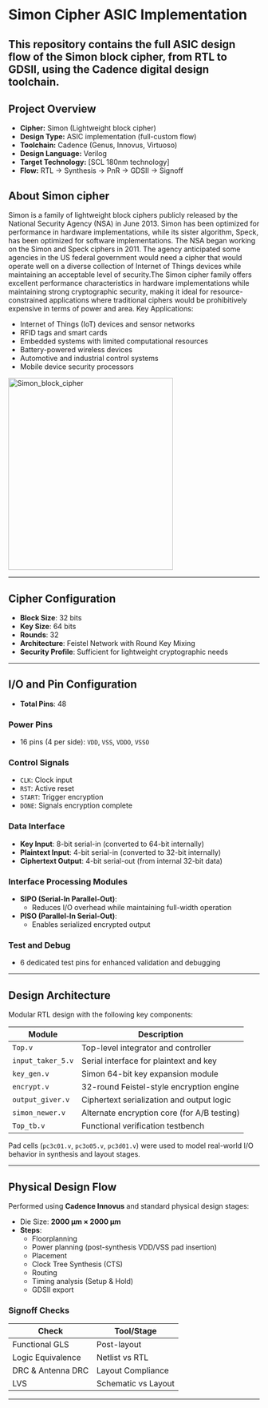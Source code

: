 #  Simon Cipher ASIC Implementation

This repository contains the full ASIC design flow of the **Simon block cipher**, from **RTL to GDSII**, using the **Cadence digital design toolchain**. 
---

## Project Overview

- **Cipher:** Simon (Lightweight block cipher)
- **Design Type:** ASIC implementation (full-custom flow)
- **Toolchain:** Cadence (Genus, Innovus, Virtuoso)
- **Design Language:** Verilog 
- **Target Technology:** [SCL 180nm technology]
- **Flow:** RTL → Synthesis → PnR → GDSII → Signoff

## About Simon cipher
  Simon is a family of lightweight block ciphers publicly released by the National Security Agency (NSA) in June 2013. Simon has been optimized for performance in hardware implementations, while its sister algorithm, Speck, has been optimized for software implementations. The NSA began working on the Simon and Speck ciphers in 2011. The agency anticipated some agencies in the US federal government would need a cipher that would operate well on a diverse collection of Internet of Things devices while maintaining an acceptable level of security.The Simon cipher family offers excellent performance characteristics in hardware implementations while maintaining strong cryptographic security, making it ideal for resource-constrained applications where traditional ciphers would be prohibitively expensive in terms of power and area.
Key Applications:
- Internet of Things (IoT) devices and sensor networks
- RFID tags and smart cards
- Embedded systems with limited computational resources
- Battery-powered wireless devices
- Automotive and industrial control systems
- Mobile device security processors

<img width="330" height="384" alt="Simon_block_cipher" src="https://github.com/user-attachments/assets/77d9ff93-6b07-42d2-a29c-fe08ee9aa217" />

---
## Cipher Configuration

- **Block Size**: 32 bits
- **Key Size**: 64 bits
- **Rounds**: 32
- **Architecture**: Feistel Network with Round Key Mixing
- **Security Profile**: Sufficient for lightweight cryptographic needs

---

## I/O and Pin Configuration

- **Total Pins**: 48
### Power Pins
- 16 pins (4 per side): `VDD`, `VSS`, `VDDO`, `VSSO`

### Control Signals
- `CLK`: Clock input  
- `RST`: Active reset  
- `START`: Trigger encryption  
- `DONE`: Signals encryption complete

### Data Interface
- **Key Input**: 8-bit serial-in (converted to 64-bit internally)
- **Plaintext Input**: 4-bit serial-in (converted to 32-bit internally)
- **Ciphertext Output**: 4-bit serial-out (from internal 32-bit data)

### Interface Processing Modules
- **SIPO (Serial-In Parallel-Out)**:
  - Reduces I/O overhead while maintaining full-width operation
- **PISO (Parallel-In Serial-Out)**:
  - Enables serialized encrypted output

### Test and Debug
- 6 dedicated test pins for enhanced validation and debugging

---


## Design Architecture

Modular RTL design with the following key components:

| Module           | Description |
|------------------|-------------|
| `Top.v`          | Top-level integrator and controller |
| `input_taker_5.v`| Serial interface for plaintext and key |
| `key_gen.v`      | Simon 64-bit key expansion module |
| `encrypt.v`      | 32-round Feistel-style encryption engine |
| `output_giver.v` | Ciphertext serialization and output logic |
| `simon_newer.v`  | Alternate encryption core (for A/B testing) |
| `Top_tb.v`       | Functional verification testbench |

Pad cells (`pc3c01.v`, `pc3o05.v`, `pc3d01.v`) were used to model real-world I/O behavior in synthesis and layout stages.

---

## Physical Design Flow

Performed using **Cadence Innovus** and standard physical design stages:

- Die Size: **2000 µm × 2000 µm**
- **Steps**:
  - Floorplanning
  - Power planning (post-synthesis VDD/VSS pad insertion)
  - Placement
  - Clock Tree Synthesis (CTS)
  - Routing
  - Timing analysis (Setup & Hold)
  - GDSII export

### Signoff Checks

| Check              | Tool/Stage        | 
|--------------------|-------------------|
| Functional GLS     | Post-layout       |
| Logic Equivalence  | Netlist vs RTL    |
| DRC & Antenna DRC  | Layout Compliance |
| LVS                | Schematic vs Layout |

---
